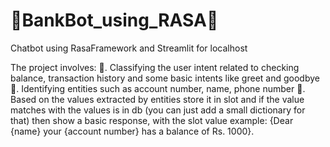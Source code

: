 # 🤖BankBot_using_RASA🤖
Chatbot using RasaFramework and Streamlit for localhost

The project involves:
🤖. Classifying the user intent related to checking balance, transaction history and some basic intents like greet and goodbye
🤖. Identifying entities such as account number, name, phone number
🤖. Based on the values extracted by entities store it in slot and if the value matches with the values is in db (you can just add a small dictionary for that)  then show a basic response, with the slot value example: {Dear {name} your {account number} has a balance of Rs. 1000}.
